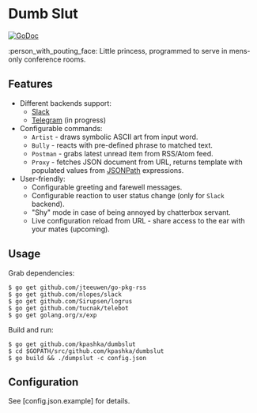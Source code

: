 # Dumb Slut

[![GoDoc](https://godoc.org/github.com/kpashka/dumbslut?status.svg)](https://godoc.org/github.com/kpashka/dumbslut)

:person_with_pouting_face: Little princess, programmed to serve in mens-only conference rooms.

## Features

* Different backends support:
	* [Slack](https://api.slack.com/bot-users)
	* [Telegram](https://core.telegram.org/bots) (in progress)
* Configurable commands:
	* `Artist` - draws symbolic ASCII art from input word.
	* `Bully` - reacts with pre-defined phrase to matched text.
	* `Postman` - grabs latest unread item from RSS/Atom feed.
	* `Proxy` - fetches JSON document from URL, returns template with populated values from [JSONPath](https://github.com/NodePrime/jsonpath#path-syntax) expressions.
* User-friendly:
	* Configurable greeting and farewell messages.
	* Configurable reaction to user status change (only for `Slack` backend).
	* "Shy" mode in case of being annoyed by chatterbox servant.
	* Live configuration reload from URL - share access to the ear with your mates (upcoming).

## Usage

Grab dependencies:

	$ go get github.com/jteeuwen/go-pkg-rss
	$ go get github.com/nlopes/slack
	$ go get github.com/Sirupsen/logrus
	$ go get github.com/tucnak/telebot
	$ go get golang.org/x/exp

Build and run:

	$ go get github.com/kpashka/dumbslut
	$ cd $GOPATH/src/github.com/kpashka/dumbslut
	$ go build && ./dumpslut -c config.json

## Configuration

See [config.json.example] for details.